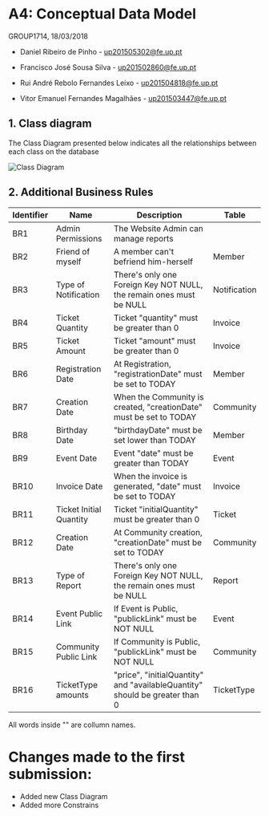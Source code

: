 # A4: Conceptual Data Model
 
 GROUP1714, 18/03/2018 

* Daniel Ribeiro de Pinho - up201505302@fe.up.pt 

* Francisco José Sousa Silva - up201502860@fe.up.pt 

* Rui André Rebolo Fernandes Leixo - up201504818@fe.up.pt 

* Vitor Emanuel Fernandes Magalhães - up201503447@fe.up.pt 


## 1. Class diagram

The Class Diagram presented below indicates all the relationships between each class on the database
 
![Class Diagram](https://raw.githubusercontent.com/LastLombax/lbaw1714/master/Class%20Model.bmp?token=AYlAMRDhmaDzduoOKaYpiyhp1xJGuSPLks5at1z7wA%3D%3D)
 
## 2. Additional Business Rules
 
| Identifier | Name              | Description                           | Table |
|------------|-------------------|---------------------------------------|-------|
| BR1 | Admin Permissions | The Website Admin can manage reports  | 
| BR2 | Friend of myself        | A member can't befriend him-herself                                 | Member       |
| BR3 | Type of Notification    | There's only one Foreign Key NOT NULL, the remain ones must be NULL | Notification |
| BR4 | Ticket Quantity         | Ticket "quantity" must be greater than 0                              | Invoice      |
| BR5 | Ticket Amount         | Ticket "amount" must be greater than 0                              | Invoice      |
| BR6 | Registration Date       | At Registration, "registrationDate" must be set to TODAY              | Member       |
| BR7 | Creation Date            | When the Community is created, "creationDate" must be set to TODAY            | Community |
| BR8 | Birthday Date            | "birthdayDate"  must be set lower than TODAY          | Member |
| BR9 | Event Date            |     Event "date" must be greater than TODAY        | Event |
| BR10 | Invoice Date            | When the invoice is generated, "date" must be set to TODAY            | Invoice      |
| BR11 | Ticket Initial Quantity | Ticket "initialQuantity" must be greater than 0                      | Ticket       |
| BR12 | Creation Date           | At Community creation, "creationDate" must be set to TODAY            | Community    |
| BR13 | Type of Report    | There's only one Foreign Key NOT NULL, the remain ones must be NULL | Report |
| BR14 | Event Public Link    | If Event is Public, "publickLink" must be NOT NULL | Event |
| BR15 | Community Public Link    | If Community is Public, "publickLink" must be NOT NULL | Community |
| BR16 | TicketType amounts    | "price", "initialQuantity" and "availableQuantity" should be greater than 0 | TicketType  |


All words inside "" are collumn names.



# Changes made to the first submission:

* Added new Class Diagram
* Added more Constrains
